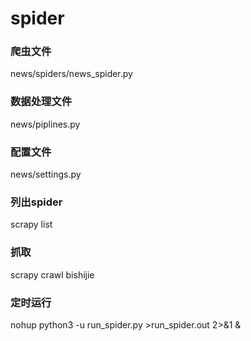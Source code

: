 # spider

### 爬虫文件
news/spiders/news_spider.py

### 数据处理文件
news/piplines.py

### 配置文件
news/settings.py

### 列出spider
scrapy list

### 抓取
scrapy crawl bishijie

### 定时运行
nohup python3 -u run_spider.py >run_spider.out 2>&1 &
